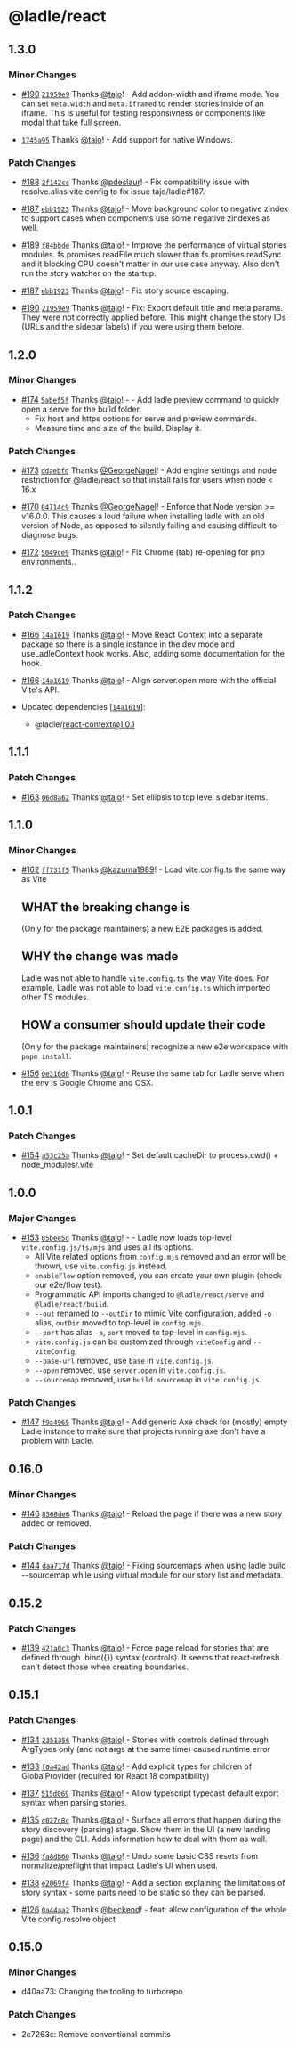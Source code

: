 # @ladle/react

## 1.3.0

### Minor Changes

- [#190](https://github.com/tajo/ladle/pull/190) [`21959e9`](https://github.com/tajo/ladle/commit/21959e96878c65681a090b32d82028bd9470e030) Thanks [@tajo](https://github.com/tajo)! - Add addon-width and iframe mode. You can set `meta.width` and `meta.iframed` to render stories inside of an iframe. This is useful for testing responsivness or components like modal that take full screen.

* [`1745a95`](https://github.com/tajo/ladle/commit/1745a95eb664404db51168a4adaeec2f87841044) Thanks [@tajo](https://github.com/tajo)! - Add support for native Windows.

### Patch Changes

- [#188](https://github.com/tajo/ladle/pull/188) [`2f142cc`](https://github.com/tajo/ladle/commit/2f142cc2d8354b120236d29d4cc78132a6510a55) Thanks [@pdeslaur](https://github.com/pdeslaur)! - Fix compatibility issue with resolve.alias vite config to fix issue tajo/ladle#187.

* [#187](https://github.com/tajo/ladle/pull/187) [`ebb1923`](https://github.com/tajo/ladle/commit/ebb192340a331756ce49424ee823435814bf5611) Thanks [@tajo](https://github.com/tajo)! - Move background color to negative zindex to support cases when components use some negative zindexes as well.

- [#189](https://github.com/tajo/ladle/pull/189) [`f84bbde`](https://github.com/tajo/ladle/commit/f84bbdeada095746698434b18b79d7d751dd631c) Thanks [@tajo](https://github.com/tajo)! - Improve the performance of virtual stories modules. fs.promises.readFile much slower than fs.promises.readSync and it blocking CPU doesn't matter in our use case anyway. Also don't run the story watcher on the startup.

* [#187](https://github.com/tajo/ladle/pull/187) [`ebb1923`](https://github.com/tajo/ladle/commit/ebb192340a331756ce49424ee823435814bf5611) Thanks [@tajo](https://github.com/tajo)! - Fix story source escaping.

- [#190](https://github.com/tajo/ladle/pull/190) [`21959e9`](https://github.com/tajo/ladle/commit/21959e96878c65681a090b32d82028bd9470e030) Thanks [@tajo](https://github.com/tajo)! - Fix: Export default title and meta params. They were not correctly applied before. This might change the story IDs (URLs and the sidebar labels) if you were using them before.

## 1.2.0

### Minor Changes

- [#174](https://github.com/tajo/ladle/pull/174) [`5abef5f`](https://github.com/tajo/ladle/commit/5abef5fec446ba8efd82b4e9f0ed3e24bc904458) Thanks [@tajo](https://github.com/tajo)! - - Add ladle preview command to quickly open a serve for the build folder.
  - Fix host and https options for serve and preview commands.
  - Measure time and size of the build. Display it.

### Patch Changes

- [#173](https://github.com/tajo/ladle/pull/173) [`ddaebfd`](https://github.com/tajo/ladle/commit/ddaebfd6e0042285d3f225bc4a8a25ba0f8d3bbf) Thanks [@GeorgeNagel](https://github.com/GeorgeNagel)! - Add engine settings and node restriction for @ladle/react so that install fails for users when node < 16.x

* [#170](https://github.com/tajo/ladle/pull/170) [`04714c9`](https://github.com/tajo/ladle/commit/04714c9f5343cef539cac2c44b58e3b7d5255479) Thanks [@GeorgeNagel](https://github.com/GeorgeNagel)! - Enforce that Node version >= v16.0.0. This causes a loud failure when installing ladle with an old version of Node, as opposed to silently failing and causing difficult-to-diagnose bugs.

- [#172](https://github.com/tajo/ladle/pull/172) [`5049ce9`](https://github.com/tajo/ladle/commit/5049ce9c79ffdd5afdb87ff953c0aa9b9d834a16) Thanks [@tajo](https://github.com/tajo)! - Fix Chrome (tab) re-opening for pnp environments..

## 1.1.2

### Patch Changes

- [#166](https://github.com/tajo/ladle/pull/166) [`14a1619`](https://github.com/tajo/ladle/commit/14a1619b89ea43b94816ab088897a7311cf587f9) Thanks [@tajo](https://github.com/tajo)! - Move React Context into a separate package so there is a single instance in the dev mode and useLadleContext hook works. Also, adding some documentation for the hook.

* [#166](https://github.com/tajo/ladle/pull/166) [`14a1619`](https://github.com/tajo/ladle/commit/14a1619b89ea43b94816ab088897a7311cf587f9) Thanks [@tajo](https://github.com/tajo)! - Align server.open more with the official Vite's API.

* Updated dependencies [[`14a1619`](https://github.com/tajo/ladle/commit/14a1619b89ea43b94816ab088897a7311cf587f9)]:
  - @ladle/react-context@1.0.1

## 1.1.1

### Patch Changes

- [#163](https://github.com/tajo/ladle/pull/163) [`06d8a62`](https://github.com/tajo/ladle/commit/06d8a6273ae8583000249e0cf122803a4f25344e) Thanks [@tajo](https://github.com/tajo)! - Set ellipsis to top level sidebar items.

## 1.1.0

### Minor Changes

- [#162](https://github.com/tajo/ladle/pull/162) [`ff731f5`](https://github.com/tajo/ladle/commit/ff731f5205b0a993f16edae59a159836bd897244) Thanks [@kazuma1989](https://github.com/kazuma1989)! - Load vite.config.ts the same way as Vite

  ## WHAT the breaking change is

  (Only for the package maintainers) a new E2E packages is added.

  ## WHY the change was made

  Ladle was not able to handle `vite.config.ts` the way Vite does.
  For example, Ladle was not able to load `vite.config.ts` which imported other TS modules.

  ## HOW a consumer should update their code

  (Only for the package maintainers) recognize a new e2e workspace with `pnpm install`.

* [#156](https://github.com/tajo/ladle/pull/156) [`0e316d6`](https://github.com/tajo/ladle/commit/0e316d645bc215af384adcc2b785c8f953f57357) Thanks [@tajo](https://github.com/tajo)! - Reuse the same tab for Ladle serve when the env is Google Chrome and OSX.

## 1.0.1

### Patch Changes

- [#154](https://github.com/tajo/ladle/pull/154) [`a53c25a`](https://github.com/tajo/ladle/commit/a53c25abc20d18068bc9a404dfb0bf6c47ca428e) Thanks [@tajo](https://github.com/tajo)! - Set default cacheDir to process.cwd() + node_modules/.vite

## 1.0.0

### Major Changes

- [#153](https://github.com/tajo/ladle/pull/153) [`05bee5d`](https://github.com/tajo/ladle/commit/05bee5d155703fdbd57e4984e21eae6e20a24184) Thanks [@tajo](https://github.com/tajo)! - - Ladle now loads top-level `vite.config.js/ts/mjs` and uses all its options.
  - All Vite related options from `config.mjs` removed and an error will be thrown, use `vite.config.js` instead.
  - `enableFlow` option removed, you can create your own plugin (check our e2e/flow test).
  - Programmatic API imports changed to `@ladle/react/serve` and `@ladle/react/build`.
  - `--out` renamed to `--outDir` to mimic Vite configuration, added `-o` alias, `outDir` moved to top-level in `config.mjs`.
  - `--port` has alias `-p`, `port` moved to top-level in `config.mjs`.
  - `vite.config.js` can be customized through `viteConfig` and `--viteConfig`.
  - `--base-url` removed, use `base` in `vite.config.js`.
  - `--open` removed, use `server.open` in `vite.config.js`.
  - `--sourcemap` removed, use `build.sourcemap` in `vite.config.js`.

### Patch Changes

- [#147](https://github.com/tajo/ladle/pull/147) [`f9a4965`](https://github.com/tajo/ladle/commit/f9a4965e8a7940f9aa41df2c2c8418d37f9f0d35) Thanks [@tajo](https://github.com/tajo)! - Add generic Axe check for (mostly) empty Ladle instance to make sure that projects running axe don't have a problem with Ladle.

## 0.16.0

### Minor Changes

- [#146](https://github.com/tajo/ladle/pull/146) [`8568de6`](https://github.com/tajo/ladle/commit/8568de64640823bb0e66797195288a3b4e81fdb6) Thanks [@tajo](https://github.com/tajo)! - Reload the page if there was a new story added or removed.

### Patch Changes

- [#144](https://github.com/tajo/ladle/pull/144) [`daa717d`](https://github.com/tajo/ladle/commit/daa717dd680cf55da5afbc53809109212555fc3c) Thanks [@tajo](https://github.com/tajo)! - Fixing sourcemaps when using ladle build --sourcemap while using virtual module for our story list and metadata.

## 0.15.2

### Patch Changes

- [#139](https://github.com/tajo/ladle/pull/139) [`421a0c3`](https://github.com/tajo/ladle/commit/421a0c3ef1b97ec2db416c49cadcdd422398ec06) Thanks [@tajo](https://github.com/tajo)! - Force page reload for stories that are defined through .bind({}) syntax (controls). It seems that react-refresh can't detect those when creating boundaries.

## 0.15.1

### Patch Changes

- [#134](https://github.com/tajo/ladle/pull/134) [`2351356`](https://github.com/tajo/ladle/commit/235135613503255bf0e1bf0af5332b7b08d00f2b) Thanks [@tajo](https://github.com/tajo)! - Stories with controls defined through ArgTypes only (and not args at the same time) caused runtime error

* [#133](https://github.com/tajo/ladle/pull/133) [`f0a42ad`](https://github.com/tajo/ladle/commit/f0a42ad7123e30c8ab71d63d843bf0d9670b4931) Thanks [@tajo](https://github.com/tajo)! - Add explicit types for children of GlobalProvider (required for React 18 compatibility)

- [#137](https://github.com/tajo/ladle/pull/137) [`515d069`](https://github.com/tajo/ladle/commit/515d0696665df786e45b5c76aed88239c68cdf24) Thanks [@tajo](https://github.com/tajo)! - Allow typescript typecast default export syntax when parsing stories.

* [#135](https://github.com/tajo/ladle/pull/135) [`c027c8c`](https://github.com/tajo/ladle/commit/c027c8c0a8a2442317b068787c039a580bf2c502) Thanks [@tajo](https://github.com/tajo)! - Surface all errors that happen during the story discovery (parsing) stage. Show them in the UI (a new landing page) and the CLI. Adds information how to deal with them as well.

- [#136](https://github.com/tajo/ladle/pull/136) [`fa8db60`](https://github.com/tajo/ladle/commit/fa8db60ceba04e9d0fab519ad4b3b84e88ba412d) Thanks [@tajo](https://github.com/tajo)! - Undo some basic CSS resets from normalize/preflight that impact Ladle's UI when used.

* [#138](https://github.com/tajo/ladle/pull/138) [`e2069f4`](https://github.com/tajo/ladle/commit/e2069f4b3d2b0b69a034c28e508a171ce011c45a) Thanks [@tajo](https://github.com/tajo)! - Add a section explaining the limitations of story syntax - some parts need to be static so they can be parsed.

- [#126](https://github.com/tajo/ladle/pull/126) [`0a44aa2`](https://github.com/tajo/ladle/commit/0a44aa2a1b40f392db3163cddfdae7633771edec) Thanks [@beckend](https://github.com/beckend)! - feat: allow configuration of the whole Vite config.resolve object

## 0.15.0

### Minor Changes

- d40aa73: Changing the tooling to turborepo

### Patch Changes

- 2c7263c: Remove conventional commits
